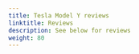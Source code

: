 ```yaml
---
title: Tesla Model Y reviews
linktitle: Reviews
description: See below for reviews
weight: 80
---
```

